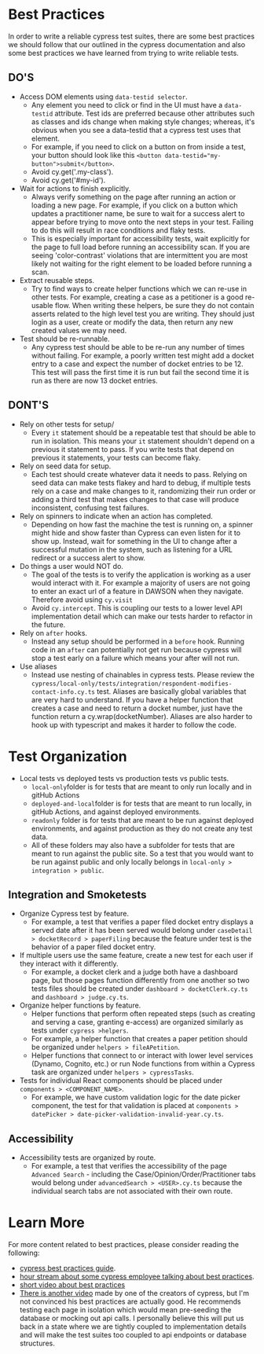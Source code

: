 
# Best Practices

In order to write a reliable cypress test suites, there are some best practices we should follow that our outlined in the cypress documentation and also some best practices we have learned from trying to write reliable tests.

## DO'S
- Access DOM elements using `data-testid selector`.
  -  Any element you need to click or find in the UI must have a `data-testid` attribute. Test ids are preferred because other attributes such as classes and ids change when making style changes; whereas, it's obvious when you see a data-testid that a cypress test uses that element.
  - For example, if you need to click on a button on from inside a test, your button should look like this `<button data-testid="my-button">submit</button>`.
  - Avoid cy.get('.my-class').
  - Avoid cy.get('#my-id').
- Wait for actions to finish explicitly.
  - Always verify something on the page after running an action or loading a new page.  For example, if you click on a button which updates a practitioner name, be sure to wait for a success alert to appear before trying to move onto the next steps in your test.  Failing to do this will result in race conditions and flaky tests.  
  - This is especially important for accessibility tests, wait explicitly for the page to full load before running an accessibility scan. If you are seeing 'color-contrast' violations that are intermittent you are most likely not waiting for the right element to be loaded before running a scan.
- Extract reusable steps.
  - Try to find ways to create helper functions which we can re-use in other tests.  For example, creating a case as a petitioner is a good re-usable flow.  When writing these helpers, be sure they do not contain asserts related to the high level test you are writing.  They should just login as a user, create or modify the data, then return any new created values we may need.
- Test should be re-runnable.
  - Any cypress test should be able to be re-run any number of times without failing. For example, a poorly written test might add a docket entry to a case and expect the number of docket entries to be 12. This test will pass the first time it is run but fail the second time it is run as there are now 13 docket entries.

## DONT'S
- Rely on other tests for setup/
  - Every `it` statement should be a repeatable test that should be able to run in isolation.  This means your `it` statement shouldn't depend on a previous it statement to pass.  If you write tests that depend on previous it statements, your tests can become flaky.
- Rely on seed data for setup.
  - Each test should create whatever data it needs to pass. Relying on seed data can make tests flakey and hard to debug, if multiple tests rely on a case and make changes to it, randomizing their run order or adding a third test that makes changes to that case will produce inconsistent, confusing test failures. 
- Rely on spinners to indicate when an action has completed.
  - Depending on how fast the machine the test is running on, a spinner might hide and show faster than Cypress can even listen for it to show up. Instead, wait for something in the UI to change after a successful mutation in the system, such as listening for a URL redirect or a success alert to show.
- Do things a user would NOT do.
  - The goal of the tests is to verify the application is working as a user would interact with it. For example a majority of users are not going to enter an exact url of a feature in DAWSON when they navigate. Therefore avoid using `cy.visit`  
  - Avoid `cy.intercept`. This is coupling our tests to a lower level API implementation detail which can make our tests harder to refactor in the future.
- Rely on `after` hooks.
  - Instead any setup should be performed in a `before` hook. Running code in an `after` can potentially not get run because cypress will stop a test early on a failure which means your after will not run.
- Use aliases
  - Instead use nesting of chainables in cypress tests.  Please review the `cypress/local-only/tests/integration/respondent-modifies-contact-info.cy.ts` test.  Aliases are basically global variables that are very hard to understand.  If you have a helper function that creates a case and need to return a docket number, just have the function return a cy.wrap(docketNumber).  Aliases are also harder to hook up with typescript and makes it harder to follow the code.


# Test Organization
- Local tests vs deployed tests vs production tests vs public tests.
  - `local-only`folder is for tests that are meant to only run locally and in gitHub Actions
  - `deployed-and-local`folder is for tests that are meant to run locally, in gitHub Actions, and against deployed environments.
  - `readonly` folder is for tests that are meant to be run against deployed environments, and against production as they do not create any test data.
  - All of these folders may also have a subfolder for tests that are meant to run against the public site. So a test that you would want to be run against public and only locally belongs in `local-only > integration > public`.

## Integration and Smoketests
- Organize Cypress test by feature. 
  - For example, a test that verifies a paper filed docket entry displays a served date after it has been served would belong under `caseDetail > docketRecord > paperFiling` because the feature under test is the behavior of a paper filed docket entry. 
- If multiple users use the same feature, create a new test for each user if they interact with it differently.
  - For example, a docket clerk and a judge both have a dashboard page, but those pages function differently from one another so two tests files should be created under `dashboard > docketClerk.cy.ts` and `dashboard > judge.cy.ts`. 
- Organize helper functions by feature.
  - Helper functions that perform often repeated steps (such as creating and serving a case, granting e-access) are organized similarly as tests under `cypress >helpers`.
  - For example, a helper function that creates a paper petition should be organized under `helpers > fileAPetition`.
  - Helper functions that connect to or interact with lower level services (Dynamo, Cognito, etc.) or run Node functions from within a Cypress task are organized under `helpers > cypressTasks`.
- Tests for individual React components should be placed under `components > <COMPONENT_NAME>`.
  - For example, we have custom validation logic for the date picker component, the test for that validation is placed at `components > datePicker > date-picker-validation-invalid-year.cy.ts`.

## Accessibility
- Accessibility tests are organized by route. 
  - For example, a test that verifies the accessibility of the page `Advanced Search` - including the Case/Opinion/Order/Practitioner tabs would belong under `advancedSearch > <USER>.cy.ts` because the individual search tabs are not associated with their own route.  


# Learn More

For more content related to best practices, please consider reading the following:

 - [cypress best practices guide](https://docs.cypress.io/guides/references/best-practices).  
 - [hour stream about some cypress employee talking about best practices](https://www.youtube.com/watch?v=PPZSySI5ooc).  
 - [short video about best practices](https://www.youtube.com/watch?v=eBKYm7F05vY)
 - [There is another video](https://www.youtube.com/watch?v=5XQOK0v_YRE) made by one of the creators of cypress, but I'm not convinced his best practices are actually good.  He recommends testing each page in isolation which would mean pre-seeding the database or mocking out api calls.  I personally believe this will put us back in a state where we are tightly coupled to implementation details and will make the test suites too coupled to api endpoints or database structures.